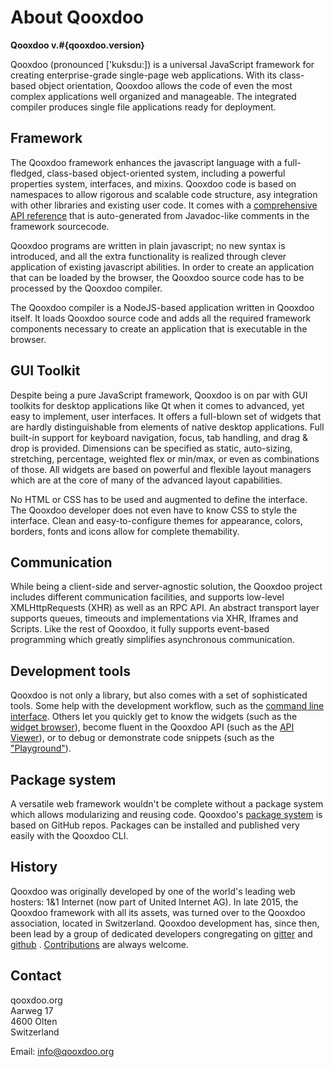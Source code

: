 # About Qooxdoo

**Qooxdoo v.#{qooxdoo.version}**

Qooxdoo (pronounced ['kuksdu:]) is a universal JavaScript framework for creating
enterprise-grade single-page web applications. With its class-based object
orientation, Qooxdoo allows the code of even the most complex applications well
organized and manageable. The integrated compiler produces single file
applications ready for deployment.

## Framework

The Qooxdoo framework enhances the javascript language with a full-fledged,
class-based object-oriented system, including a powerful properties system,
interfaces, and mixins. Qooxdoo code is based on namespaces to allow rigorous
and scalable code structure, asy integration with other libraries and existing
user code. It comes with a [comprehensive API reference](apps://apiviewer) that
is auto-generated from Javadoc-like comments in the framework sourcecode.

Qooxdoo programs are written in plain javascript; no new syntax is introduced,
and all the extra functionality is realized through clever application of
existing javascript abilities. In order to create an application that can be
loaded by the browser, the Qooxdoo source code has to be processed by the
Qooxdoo compiler.

The Qooxdoo compiler is a NodeJS-based application written in Qooxdoo itself. It
loads Qooxdoo source code and adds all the required framework components
necessary to create an application that is executable in the browser.

## GUI Toolkit

Despite being a pure JavaScript framework, Qooxdoo is on par with GUI toolkits
for desktop applications like Qt when it comes to advanced, yet easy to
implement, user interfaces. It offers a full-blown set of widgets that are
hardly distinguishable from elements of native desktop applications. Full
built-in support for keyboard navigation, focus, tab handling, and drag & drop
is provided. Dimensions can be specified as static, auto-sizing, stretching,
percentage, weighted flex or min/max, or even as combinations of those. All
widgets are based on powerful and flexible layout managers which are at the core
of many of the advanced layout capabilities.

No HTML or CSS has to be used and augmented to define the interface. The Qooxdoo
developer does not even have to know CSS to style the interface. Clean and
easy-to-configure themes for appearance, colors, borders, fonts and icons allow
for complete themability.

## Communication

While being a client-side and server-agnostic solution, the Qooxdoo project
includes different communication facilities, and supports low-level
XMLHttpRequests (XHR) as well as an RPC API. An abstract transport layer
supports queues, timeouts and implementations via XHR, Iframes and Scripts. Like
the rest of Qooxdoo, it fully supports event-based programming which greatly
simplifies asynchronous communication.

## Development tools

Qooxdoo is not only a library, but also comes with a set of sophisticated tools.
Some help with the development workflow, such as the
[command line interface](development/cli/commands.md). Others let you quickly get to know
the widgets (such as the [widget browser](apps://widgetbrowser)), become fluent
in the Qooxdoo API (such as the [API Viewer](apps://apiviewer)), or to debug or
demonstrate code snippets (such as the ["Playground"](apps://playground)).

## Package system

A versatile web framework wouldn't be complete without a package system which
allows modularizing and reusing code. Qooxdoo's
[package system](development/cli/packages.md) is based on GitHub repos. Packages can be
installed and published very easily with the Qooxdoo CLI.

## History

Qooxdoo was originally developed by one of the world's leading web hosters: 1&1
Internet (now part of United Internet AG). In late 2015, the Qooxdoo framework
with all its assets, was turned over to the Qooxdoo association, located in
Switzerland. Qooxdoo development has, since then, been lead by a group of
dedicated developers congregating on [gitter](https://gitter.im/qooxdoo/qooxdoo)
and [github](https://github.com/qooxdoo/qooxdoo) .
[Contributions](contribute.md) are always welcome.

## Contact

qooxdoo.org<br/> Aarweg 17<br/> 4600 Olten<br/> Switzerland

Email: [info@qooxdoo.org](mailto:info@qooxdoo.org)
